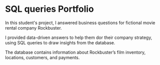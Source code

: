 # SQL queries Portfolio
In this student's project, I answered business questions for fictional movie rental company Rockbuster.

I provided data-driven answers to help them dor their company strategy, using SQL queries to draw insights from the database.

The database contains information about Rockbuster’s film inventory, locations, customers, and payments.
